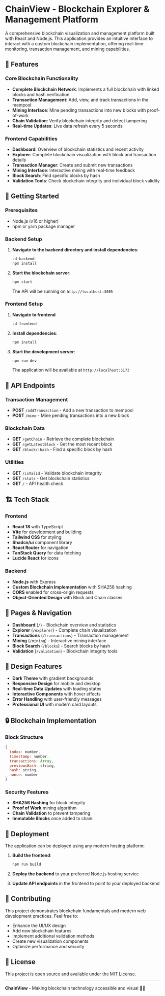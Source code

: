 
# ChainView - Blockchain Explorer & Management Platform

A comprehensive blockchain visualization and management platform built with React and Node.js. This application provides an intuitive interface to interact with a custom blockchain implementation, offering real-time monitoring, transaction management, and mining capabilities.

## 🌟 Features

### Core Blockchain Functionality
- **Complete Blockchain Network**: Implements a full blockchain with linked blocks and hash verification
- **Transaction Management**: Add, view, and track transactions in the mempool
- **Mining Interface**: Mine pending transactions into new blocks with proof-of-work
- **Chain Validation**: Verify blockchain integrity and detect tampering
- **Real-time Updates**: Live data refresh every 5 seconds

### Frontend Capabilities
- **Dashboard**: Overview of blockchain statistics and recent activity
- **Explorer**: Complete blockchain visualization with block and transaction details
- **Transaction Manager**: Create and submit new transactions
- **Mining Interface**: Interactive mining with real-time feedback
- **Block Search**: Find specific blocks by hash
- **Validation Tools**: Check blockchain integrity and individual block validity

## 🚀 Getting Started

### Prerequisites
- Node.js (v16 or higher)
- npm or yarn package manager

### Backend Setup

1. **Navigate to the backend directory and install dependencies**:
   ```bash
   cd backend
   npm install
   ```

2. **Start the blockchain server**:
   ```bash
   npm start
   ```
   The API will be running on `http://localhost:3005`

### Frontend Setup

1. **Navigate to frontend**
   ```bash
   cd frontend
   ```
   
3. **Install dependencies**:
   ```bash
   npm install
   ```

4. **Start the development server**:
   ```bash
   npm run dev
   ```
   The application will be available at `http://localhost:5173`

## 🔧 API Endpoints

### Transaction Management
- **POST** `/addTransaction` - Add a new transaction to mempool
- **POST** `/mine` - Mine pending transactions into a new block

### Blockchain Data
- **GET** `/getChain` - Retrieve the complete blockchain
- **GET** `/getLatestBlock` - Get the most recent block
- **GET** `/block/:hash` - Find a specific block by hash

### Utilities
- **GET** `/isValid` - Validate blockchain integrity
- **GET** `/stats` - Get blockchain statistics
- **GET** `/` - API health check

## 🏗️ Tech Stack

### Frontend
- **React 18** with TypeScript
- **Vite** for development and building
- **Tailwind CSS** for styling
- **Shadcn/ui** component library
- **React Router** for navigation
- **TanStack Query** for data fetching
- **Lucide React** for icons

### Backend
- **Node.js** with Express
- **Custom Blockchain Implementation** with SHA256 hashing
- **CORS** enabled for cross-origin requests
- **Object-Oriented Design** with Block and Chain classes

## 📱 Pages & Navigation

- **Dashboard** (`/`) - Blockchain overview and statistics
- **Explorer** (`/explorer`) - Complete chain visualization
- **Transactions** (`/transactions`) - Transaction management
- **Mining** (`/mining`) - Interactive mining interface
- **Block Search** (`/blocks`) - Search blocks by hash
- **Validation** (`/validation`) - Blockchain integrity tools

## 🎨 Design Features

- **Dark Theme** with gradient backgrounds
- **Responsive Design** for mobile and desktop
- **Real-time Data Updates** with loading states
- **Interactive Components** with hover effects
- **Error Handling** with user-friendly messages
- **Professional UI** with modern card layouts

## 🔒 Blockchain Implementation

### Block Structure
```javascript
{
  index: number,
  timestamp: number,
  transactions: Array,
  previousHash: string,
  hash: string,
  nonce: number
}
```

### Security Features
- **SHA256 Hashing** for block integrity
- **Proof of Work** mining algorithm
- **Chain Validation** to prevent tampering
- **Immutable Blocks** once added to chain

## 🚀 Deployment

The application can be deployed using any modern hosting platform:

1. **Build the frontend**:
   ```bash
   npm run build
   ```

2. **Deploy the backend** to your preferred Node.js hosting service

3. **Update API endpoints** in the frontend to point to your deployed backend

## 🤝 Contributing

This project demonstrates blockchain fundamentals and modern web development practices. Feel free to:

- Enhance the UI/UX design
- Add new blockchain features
- Implement additional validation methods
- Create new visualization components
- Optimize performance and security

## 📄 License

This project is open source and available under the MIT License.

---

**ChainView** - Making blockchain technology accessible and visual 🔗✨
